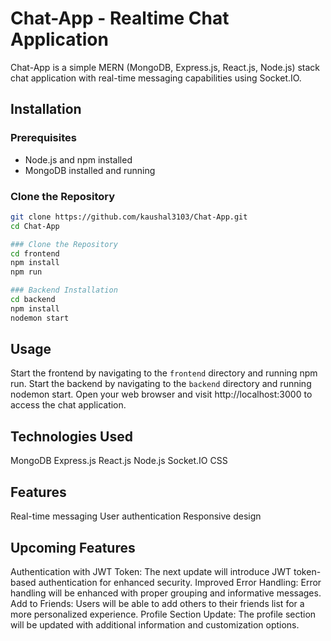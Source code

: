 # Chat-App - Realtime Chat Application

Chat-App is a simple MERN (MongoDB, Express.js, React.js, Node.js) stack chat application with real-time messaging capabilities using Socket.IO.

## Installation

### Prerequisites
- Node.js and npm installed
- MongoDB installed and running

### Clone the Repository
```bash
git clone https://github.com/kaushal3103/Chat-App.git
cd Chat-App

### Clone the Repository
cd frontend
npm install
npm run

### Backend Installation
cd backend
npm install
nodemon start
```
## Usage
Start the frontend by navigating to the `frontend` directory and running npm run.
Start the backend by navigating to the `backend` directory and running nodemon start.
Open your web browser and visit http://localhost:3000 to access the chat application.

## Technologies Used
MongoDB
Express.js
React.js
Node.js
Socket.IO
CSS

## Features
Real-time messaging
User authentication
Responsive design

## Upcoming Features
Authentication with JWT Token: The next update will introduce JWT token-based authentication for enhanced security.
Improved Error Handling: Error handling will be enhanced with proper grouping and informative messages.
Add to Friends: Users will be able to add others to their friends list for a more personalized experience.
Profile Section Update: The profile section will be updated with additional information and customization options.

